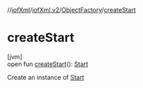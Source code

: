 //[iofXml](../../../index.md)/[iofXml.v2](../index.md)/[ObjectFactory](index.md)/[createStart](create-start.md)

# createStart

[jvm]\
open fun [createStart](create-start.md)(): [Start](../-start/index.md)

Create an instance of [Start](../-start/index.md)
